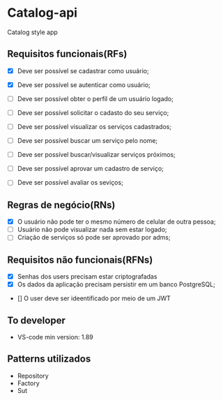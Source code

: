 # Catalog-api

Catalog style app

## Requisitos funcionais(RFs)
<!-- tudo que o usuário vai fazer -->
- [x] Deve ser possível se cadastrar como usuário;
- [x] Deve ser possível se autenticar como usuário;
- [ ] Deve ser possível obter o perfil de um usuário logado;
  
- [ ] Deve ser possível solicitar o cadasto do seu serviço;
- [ ] Deve ser possível visualizar os serviços cadastrados;
- [ ] Deve ser possível buscar um serviço pelo nome;
- [ ] Deve ser possível buscar/visualizar serviços próximos;

- [ ] Deve ser possível aprovar um cadastro de serviço;
- [ ] Deve ser possível avaliar os seviços;

## Regras de negócio(RNs)
<!-- sempre associado ao requisito funcional -->
- [x] O usuário não pode ter o mesmo número de celular de outra pessoa;
- [ ] Usuário não pode visualizar nada sem estar logado;
- [ ] Criação de serviços só pode ser aprovado por adms;

## Requisitos não funcionais(RFNs)
<!-- não parte do cliente -->
- [x] Senhas dos users precisam estar criptografadas
- [x] Os dados da aplicação precisam persistir em um banco PostgreSQL;
- [] O user deve ser ideentificado por meio de um JWT

## To developer
- VS-code min version: 1.89


## Patterns utilizados
- Repository
- Factory
- Sut
